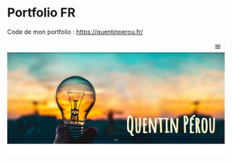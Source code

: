 # Portfolio FR

Code de mon portfolio : 
https://quentinperou.fr/

![home page](images/apercu-portfolio-v2.jpg)
